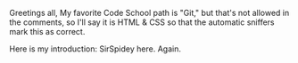 Greetings all, 
My favorite Code School path is "Git," but that's not allowed in the comments, 
so I'll say it is HTML & CSS so that the automatic sniffers mark this as correct.

Here is my introduction: 
SirSpidey here.
Again.